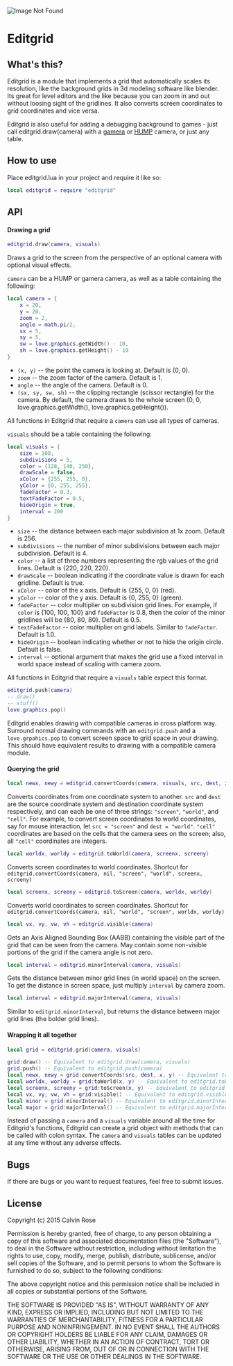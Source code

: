 ![Image Not Found](https://github.com/bakpakin/Editgrid/raw/master/preview.gif)
# Editgrid

## What's this?
Editgrid is a module that implements a grid that automatically scales its resolution, like the background grids in 3d modeling software like blender.
Its great for level editors and the like because you can zoom in and out without loosing sight of the gridlines.
It also converts screen coordinates to grid coordinates and vice versa.

Editgrid is also useful for adding a debugging background to games - just call editgrid.draw(camera) with
a [gamera](https://github.com/kikito/gamera) or [HUMP](http://vrld.github.io/hump/) camera, or just any table.

## How to use
Place editgrid.lua in your project and require it like so:
```lua
local editgrid = require "editgrid"
```

## API

#### Drawing a grid
```lua
editgrid.draw(camera, visuals)
```
Draws a grid to the screen from the perspective of an optional camera with optional visual effects.

`camera` can be a HUMP or gamera camera, as well as a table containing the following:
```lua
local camera = {
    x = 20,
    y = 20,
    zoom = 2,
    angle = math.pi/2,
    sx = 5,
    sy = 5,
    sw = love.graphics.getWidth() - 10,
    sh = love.graphics.getHeight() - 10
}
```
* `(x, y)` -- the point the camera is looking at. Default is (0, 0).
* `zoom` -- the zoom factor of the camera. Default is 1.
* `angle` -- the angle of the camera. Default is 0.
* `(sx, sy, sw, sh)` -- the clipping rectangle (scissor rectangle) for the camera. By default,
the camera draws to the whole screen (0, 0, love.graphics.getWidth(), love.graphics.getHeight()).

All functions in Editgrid that require a `camera` can use all types of cameras.

`visuals` should be a table containing the following:
```lua
local visuals = {
    size = 100,
    subdivisions = 5,
    color = {128, 140, 250},
    drawScale = false,
    xColor = {255, 255, 0},
    yColor = {0, 255, 255},
    fadeFactor = 0.3,
    textFadeFactor = 0.5,
    hideOrigin = true,
    interval = 200
}
```
* `size` -- the distance between each major subdivision at 1x zoom. Default is 256.
* `subdivisions` -- the number of minor subdivisions between each major subdivision. Default is 4.
* `color` -- a list of three numbers representing the rgb values of the grid lines. Default is {220, 220, 220}.
* `drawScale` -- boolean indicating if the coordinate value is drawn for each gridline. Default is true.
* `xColor` -- color of the x axis. Default is {255, 0, 0} (red).
* `yColor` -- color of the y axis. Default is {0, 255, 0} (green).
* `fadeFactor` -- color multiplier on subdivision grid lines. For example, if `color` is {100, 100, 100} and `fadeFactor` is
0.8, then the color of the minor gridlines will be {80, 80, 80}. Default is 0.5.
* `textFadeFactor` -- color multiplier on grid labels. Similar to `fadeFactor`. Default is 1.0.
* `hideOrigin` -- boolean indicating whether or not to hide the origin circle. Default is false.
* `interval` -- optional argument that makes the grid use a fixed interval in world space instead of scaling with camera zoom.

All functions in Editgrid that require a `visuals` table expect this format.

```lua
editgrid.push(camera)
-- draw()
-- stuff()
love.graphics.pop()
```
Editgrid enables drawing with compatible cameras in cross platform way. Surround normal drawing
commands with an `editgrid.push` and a `love.grpahics.pop` to convert screen space to grid
space in your drawing. This should have equivalent results to drawing with a compatible
camera module.

#### Querying the grid
```lua
local newx, newy = editgrid.convertCoords(camera, visuals, src, dest, x, y)
```
Converts coordinates from one coordinate system to another. `src` and `dest` are
the source coordinate system and destination coordinate system respectively, and can each be one of
three strings: `"screen"`, `"world"`, and `"cell"`. For example, to convert screen coordinates to world
coordinates, say for mouse interaction, let `src = "screen"` and `dest = "world"`. `"cell"` coordinates
are based on the cells that the camera sees on the screen; also, all `"cell"` coordinates are integers.

```lua
local worldx, worldy = editgrid.toWorld(camera, screenx, screeny)
```
Converts screen coordinates to world coordinates.
Shortcut for `editgrid.convertCoords(camera, nil, "screen", "world", screenx, screeny)`

```lua
local screenx, screeny = editgrid.toScreen(camera, worldx, worldy)
```
Converts world coordinates to screen coordinates.
Shortcut for `editgrid.convertCoords(camera, nil, "world", "screen", worldx, worldy)`

```lua
local vx, vy, vw, vh = editgrid.visible(camera)
```
Gets an Axis Aligned Bounding Box (AABB) containing the visible part of the grid that can be seen
from the camera. May contain some non-visible portions of the grid if the camera angle is not zero.

```lua
local interval = editgrid.minorInterval(camera, visuals)
```
Gets the distance between minor grid lines (in world space) on the screen. To get the
distance in screen space, just multiply `interval` by camera zoom.

```lua
local interval = editgrid.majorInterval(camera, visuals)
```
Similar to `editgrid.minorInterval`, but returns the distance between major grid lines (the bolder grid lines).

#### Wrapping it all together
```lua
local grid = editgrid.grid(camera, visuals)

grid:draw() -- Equivalent to editgrid.draw(camera, visuals)
grid:push() -- Equivalent to editgrid.push(camera)
local newx, newy = grid:convertCoords(src, dest, x, y) -- Equivalent to editgrid.convertCoords(camera, visuals, src, dest, x, y)
local worldx, worldy = grid:toWorld(x, y) -- Equivalent to editgrid.toWorld(camera, x, y)
local screenx, screeny = grid:toScreen(x, y) -- Equivalent to editgrid.toScreen(camera, x, y)
local vx, vy, vw, vh = grid:visible() -- Equivalent to editgrid.visible(camera)
local minor = grid:minorInterval() -- Equivalent to editgrid.minorInterval(camera, visuals)
local major = grid:majorInterval() -- Equivalent to editgrid.majorInterval(camera, visuals)
```
Instead of passing a `camera` and a `visuals` variable around all the time for Editgrid's functions,
Editgrid can create a grid object with methods that can be called with colon syntax. The `camera` and `visuals`
tables can be updated at any time without any adverse effects.

## Bugs
If there are bugs or you want to request features, feel free to submit issues.

## License
Copyright (c) 2015 Calvin Rose

Permission is hereby granted, free of charge, to any person obtaining a copy of
this software and associated documentation files (the "Software"), to deal in
the Software without restriction, including without limitation the rights to
use, copy, modify, merge, publish, distribute, sublicense, and/or sell copies of
the Software, and to permit persons to whom the Software is furnished to do so,
subject to the following conditions:

The above copyright notice and this permission notice shall be included in all
copies or substantial portions of the Software.

THE SOFTWARE IS PROVIDED "AS IS", WITHOUT WARRANTY OF ANY KIND, EXPRESS OR
IMPLIED, INCLUDING BUT NOT LIMITED TO THE WARRANTIES OF MERCHANTABILITY, FITNESS
FOR A PARTICULAR PURPOSE AND NONINFRINGEMENT. IN NO EVENT SHALL THE AUTHORS OR
COPYRIGHT HOLDERS BE LIABLE FOR ANY CLAIM, DAMAGES OR OTHER LIABILITY, WHETHER
IN AN ACTION OF CONTRACT, TORT OR OTHERWISE, ARISING FROM, OUT OF OR IN
CONNECTION WITH THE SOFTWARE OR THE USE OR OTHER DEALINGS IN THE SOFTWARE.
